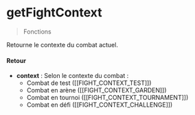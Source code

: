 # getFightContext
> Fonctions

Retourne le contexte du combat actuel.

#### Retour

- **context** : Selon le contexte du combat :
	- Combat de test ([[FIGHT_CONTEXT_TEST]])
	- Combat en arène ([[FIGHT_CONTEXT_GARDEN]])
	- Combat en tournoi ([[FIGHT_CONTEXT_TOURNAMENT]])
	- Combat en défi ([[FIGHT_CONTEXT_CHALLENGE]])


